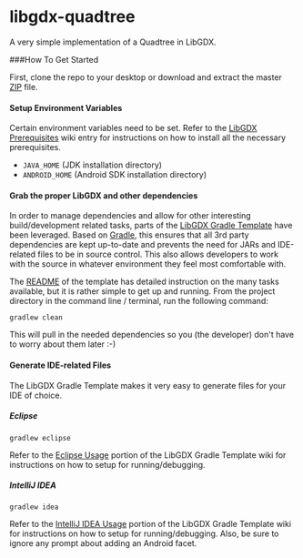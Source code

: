 libgdx-quadtree
===============

A very simple implementation of a Quadtree in LibGDX.

###How To Get Started

First, clone the repo to your desktop or download and extract the master [ZIP](https://github.com/innerlogic/libgdx-quadtree/archive/master.zip) file.

#### Setup Environment Variables
Certain environment variables need to be set. Refer to the [LibGDX Prerequisites](https://github.com/libgdx/libgdx/wiki/Prerequisites) wiki entry for instructions on how to install all the necessary prerequisites.

  * `JAVA_HOME` (JDK installation directory)
  * `ANDROID_HOME` (Android SDK installation directory) 

#### Grab the proper LibGDX and other dependencies

In order to manage dependencies and allow for other interesting build/development related tasks, parts of the [LibGDX Gradle Template](https://github.com/libgdx/libgdx-gradle-template) have been leveraged. Based on [Gradle](http://www.gradle.org/), this ensures that all 3rd party dependencies are kept up-to-date and prevents the need for JARs and IDE-related files to be in source control.  This also allows developers to work with the source in whatever environment they feel most comfortable with.

The [README](https://github.com/innerlogic/libgdx-quadtree) of the template has detailed instruction on the many tasks available, but it is rather simple to get up and running. From the project directory in the command line / terminal, run the following command:

    gradlew clean
    
This will pull in the needed dependencies so you (the developer) don't have to worry about them later :-)

#### Generate IDE-related Files

The LibGDX Gradle Template makes it very easy to generate files for your IDE of choice.

##### Eclipse

    gradlew eclipse

Refer to the [Eclipse Usage](https://github.com/libgdx/libgdx-gradle-template#eclipse-usage) portion of the LibGDX Gradle Template wiki for instructions on how to setup for running/debugging.

##### IntelliJ IDEA

    gradlew idea
    
Refer to the [IntelliJ IDEA Usage](https://github.com/libgdx/libgdx-gradle-template#intellij-idea-usage) portion of the LibGDX Gradle Template wiki for instructions on how to setup for running/debugging. 
Also, be sure to ignore any prompt about adding an Android facet.
